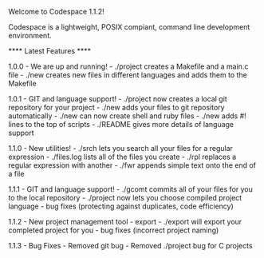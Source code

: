 Welcome to Codespace 1.1.2!

Codespace is a lightweight, POSIX compiant, command line development environment.

**** Latest  Features ****

1.0.0 - We are up and running!
	- ./project creates a Makefile and a main.c file
	- ./new creates new files in different languages and adds them to the Makefile
 
1.0.1 - GIT and language support!
	- ./project now creates a local git repository for your project
	- ./new adds your files to git repository automatically
	- ./new can now create shell and ruby files
	- ./new adds #! lines to the top of scripts
	- ./README gives more details of language support

1.1.0 - New utilities!
	- ./srch lets you search all your files for a regular expression
	- ./files.log lists all of the files you create
	- ./rpl replaces a regular expression with another
	- ./fwr appends simple text onto the end of a file 

1.1.1 - GIT and language support!
	- ./gcomt commits all of your files for you to the local repository
	- ./project now lets you choose compiled project language
	- bug fixes (protecting against duplicates, code efficiency)

1.1.2 - New project management tool - export
	- ./export will export your completed project for you
	- bug fixes (incorrect project naming)

1.1.3 - Bug Fixes
	- Removed git bug
	- Removed ./project bug for C projects
